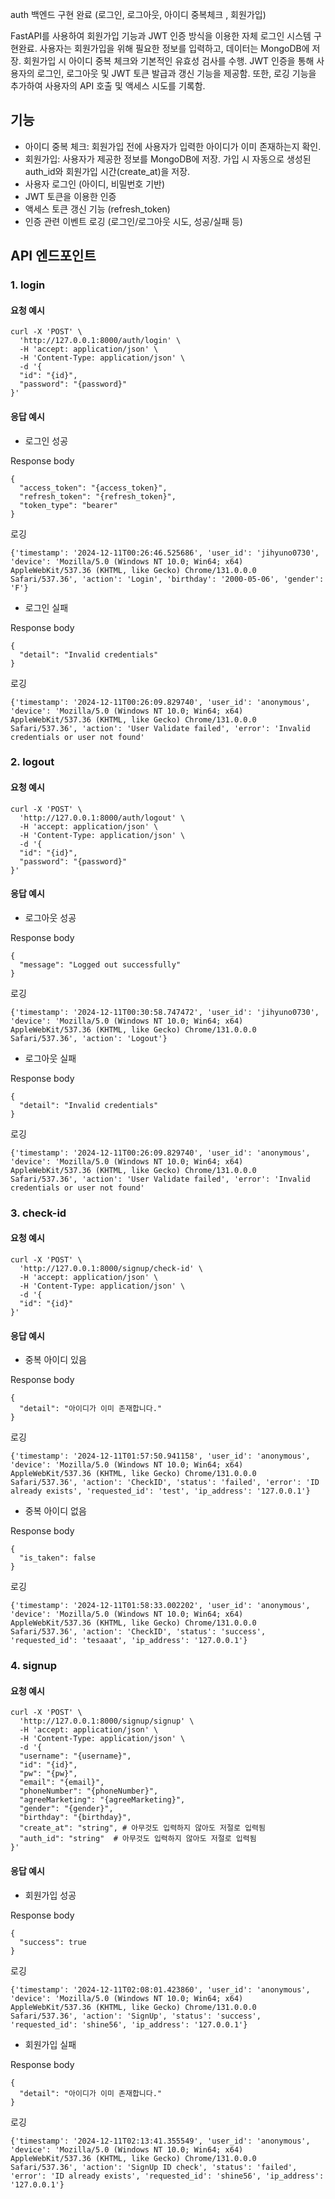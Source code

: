 auth 백엔드 구현 완료 (로그인, 로그아웃, 아이디 중복체크 , 회원가입)

FastAPI를 사용하여 회원가입 기능과 JWT 인증 방식을 이용한 자체 로그인 시스템 구현완료. 
사용자는 회원가입을 위해 필요한 정보를 입력하고, 데이터는 MongoDB에 저장. 
회원가입 시 아이디 중복 체크와 기본적인 유효성 검사를 수행.
JWT 인증을 통해 사용자의 로그인, 로그아웃 및 JWT 토큰 발급과 갱신 기능을 제공함.
또한, 로깅 기능을 추가하여 사용자의 API 호출 및 액세스 시도를 기록함.

## 기능
- 아이디 중복 체크: 회원가입 전에 사용자가 입력한 아이디가 이미 존재하는지 확인.
- 회원가입: 사용자가 제공한 정보를 MongoDB에 저장. 가입 시 자동으로 생성된 auth_id와 회원가입 시간(create_at)을 저장.
- 사용자 로그인 (아이디, 비밀번호 기반)
- JWT 토큰을 이용한 인증
- 액세스 토큰 갱신 기능 (refresh_token)
- 인증 관련 이벤트 로깅 (로그인/로그아웃 시도, 성공/실패 등)

## API 엔드포인트

### 1. login
#### 요청 예시
```
curl -X 'POST' \
  'http://127.0.0.1:8000/auth/login' \
  -H 'accept: application/json' \
  -H 'Content-Type: application/json' \
  -d '{
  "id": "{id}",
  "password": "{password}"
}'
```

#### 응답 예시
- 로그인 성공

Response body
```
{
  "access_token": "{access_token}",
  "refresh_token": "{refresh_token}",
  "token_type": "bearer"
}
```
로깅 
```
{'timestamp': '2024-12-11T00:26:46.525686', 'user_id': 'jihyuno0730', 'device': 'Mozilla/5.0 (Windows NT 10.0; Win64; x64) AppleWebKit/537.36 (KHTML, like Gecko) Chrome/131.0.0.0 Safari/537.36', 'action': 'Login', 'birthday': '2000-05-06', 'gender': 'F'}
```
- 로그인 실패

Response body
```
{
  "detail": "Invalid credentials"
}
```
로깅 
```
{'timestamp': '2024-12-11T00:26:09.829740', 'user_id': 'anonymous', 'device': 'Mozilla/5.0 (Windows NT 10.0; Win64; x64) AppleWebKit/537.36 (KHTML, like Gecko) Chrome/131.0.0.0 Safari/537.36', 'action': 'User Validate failed', 'error': 'Invalid credentials or user not found'
```
### 2. logout
#### 요청 예시
```
curl -X 'POST' \
  'http://127.0.0.1:8000/auth/logout' \
  -H 'accept: application/json' \
  -H 'Content-Type: application/json' \
  -d '{
  "id": "{id}",
  "password": "{password}"
}'
```

#### 응답 예시
- 로그아웃 성공

Response body
```
{
  "message": "Logged out successfully"
}
```
로깅 
```
{'timestamp': '2024-12-11T00:30:58.747472', 'user_id': 'jihyuno0730', 'device': 'Mozilla/5.0 (Windows NT 10.0; Win64; x64) AppleWebKit/537.36 (KHTML, like Gecko) Chrome/131.0.0.0 Safari/537.36', 'action': 'Logout'}
```
- 로그아웃 실패 

Response body
```
{
  "detail": "Invalid credentials"
}
```
로깅 
```
{'timestamp': '2024-12-11T00:26:09.829740', 'user_id': 'anonymous', 'device': 'Mozilla/5.0 (Windows NT 10.0; Win64; x64) AppleWebKit/537.36 (KHTML, like Gecko) Chrome/131.0.0.0 Safari/537.36', 'action': 'User Validate failed', 'error': 'Invalid credentials or user not found'
```





### 3. check-id
#### 요청 예시
```
curl -X 'POST' \
  'http://127.0.0.1:8000/signup/check-id' \
  -H 'accept: application/json' \
  -H 'Content-Type: application/json' \
  -d '{
  "id": "{id}"
}'
```

#### 응답 예시
- 중복 아이디 있음

Response body
```
{
  "detail": "아이디가 이미 존재합니다."
}
```
로깅 
```
{'timestamp': '2024-12-11T01:57:50.941158', 'user_id': 'anonymous', 'device': 'Mozilla/5.0 (Windows NT 10.0; Win64; x64) AppleWebKit/537.36 (KHTML, like Gecko) Chrome/131.0.0.0 Safari/537.36', 'action': 'CheckID', 'status': 'failed', 'error': 'ID already exists', 'requested_id': 'test', 'ip_address': '127.0.0.1'}
```
- 중복 아이디 없음

Response body
```
{
  "is_taken": false
}
```
로깅 
```
{'timestamp': '2024-12-11T01:58:33.002202', 'user_id': 'anonymous', 'device': 'Mozilla/5.0 (Windows NT 10.0; Win64; x64) AppleWebKit/537.36 (KHTML, like Gecko) Chrome/131.0.0.0 Safari/537.36', 'action': 'CheckID', 'status': 'success', 'requested_id': 'tesaaat', 'ip_address': '127.0.0.1'}
```

### 4. signup
#### 요청 예시
```
curl -X 'POST' \
  'http://127.0.0.1:8000/signup/signup' \
  -H 'accept: application/json' \
  -H 'Content-Type: application/json' \
  -d '{
  "username": "{username}",
  "id": "{id}",
  "pw": "{pw}",
  "email": "{email}",
  "phoneNumber": "{phoneNumber}",
  "agreeMarketing": "{agreeMarketing}",
  "gender": "{gender}",
  "birthday": "{birthday}",
  "create_at": "string", # 아무것도 입력하지 않아도 저절로 입력됨
  "auth_id": "string"  # 아무것도 입력하지 않아도 저절로 입력됨
}'
```

#### 응답 예시
- 회원가입 성공

Response body
```
{
  "success": true
}
```
로깅 
```
{'timestamp': '2024-12-11T02:08:01.423860', 'user_id': 'anonymous', 'device': 'Mozilla/5.0 (Windows NT 10.0; Win64; x64) AppleWebKit/537.36 (KHTML, like Gecko) Chrome/131.0.0.0 Safari/537.36', 'action': 'SignUp', 'status': 'success', 'requested_id': 'shine56', 'ip_address': '127.0.0.1'}
```
- 회원가입 실패

Response body
```
{
  "detail": "아이디가 이미 존재합니다."
}
```
로깅 
```
{'timestamp': '2024-12-11T02:13:41.355549', 'user_id': 'anonymous', 'device': 'Mozilla/5.0 (Windows NT 10.0; Win64; x64) AppleWebKit/537.36 (KHTML, like Gecko) Chrome/131.0.0.0 Safari/537.36', 'action': 'SignUp ID check', 'status': 'failed', 'error': 'ID already exists', 'requested_id': 'shine56', 'ip_address': '127.0.0.1'}
```
